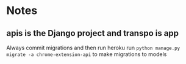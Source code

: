 # Notes

## apis is the Django project and transpo is app

Always commit migrations and then run heroku run `python manage.py migrate -a chrome-extension-api` to make migrations to models
